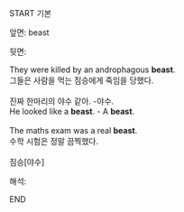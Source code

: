 START
기본

앞면:
beast


뒷면:
<div>They were killed by an androphagous <strong>beast</strong>. </div><div>그들은 사람을 먹는 짐승에게 죽임을 당했다.</div><div><br></div><div><div><div><span>진짜 한마리의 야수 같아. -야수.</span></div></div><div><div><span>He looked like a <strong>beast</strong>. - A <strong>beast</strong>.</span></div></div></div><div><br></div><div>The maths exam was a real <strong>beast</strong>. </div><div><div>수학 시험은 정말 끔찍했다.</div></div><div><br></div><div>짐승[야수]</div>


해석:
<!--ID: 1746614453489-->
END